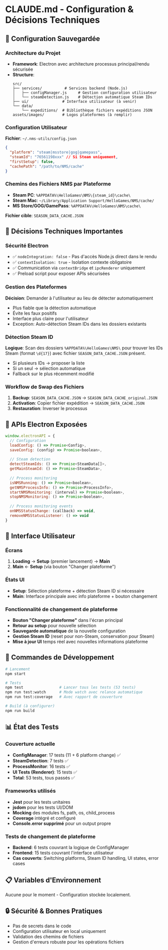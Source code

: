 # CLAUDE.md - Configuration & Décisions Techniques

## 📝 Configuration Sauvegardée

### Architecture du Projet
- **Framework**: Electron avec architecture processus principal/rendu sécurisée
- **Structure**: 
  ```
  src/
  ├── services/          # Services backend (Node.js)
  │   ├── configManager.js     # Gestion configuration utilisateur
  │   └── steamDetection.js    # Détection automatique Steam IDs
  ├── ui/               # Interface utilisateur (à venir)
  └── data/
      └── expeditions/  # Bibliothèque fichiers expéditions JSON
  assets/images/        # Logos plateformes (à remplir)
  ```

### Configuration Utilisateur
**Fichier**: `~/.nms-utils/config.json`
```json
{
  "platform": "steam|msstore|gog|gamepass",
  "steamId": "76561198xxx" // Si Steam uniquement,
  "firstSetup": false,
  "cachePath": "/path/to/NMS/cache"
}
```

### Chemins des Fichiers NMS par Plateforme
- **Steam PC**: `%APPDATA%\HelloGames\NMS\{steam_id}\cache\`
- **Steam Mac**: `~/Library/Application Support/HelloGames/NMS/cache/`  
- **MS Store/GOG/GamePass**: `%APPDATA%\HelloGames\NMS\cache\`

**Fichier cible**: `SEASON_DATA_CACHE.JSON`

## 🎯 Décisions Techniques Importantes

### Sécurité Electron
- ✅ `nodeIntegration: false` - Pas d'accès Node.js direct dans le rendu
- ✅ `contextIsolation: true` - Isolation contexte obligatoire
- ✅ Communication via `contextBridge` et `ipcRenderer` uniquement
- ✅ Preload script pour exposer APIs sécurisées

### Gestion des Plateformes
**Décision**: Demander à l'utilisateur au lieu de détecter automatiquement
- Plus fiable que la détection automatique
- Évite les faux positifs
- Interface plus claire pour l'utilisateur
- Exception: Auto-détection Steam IDs dans les dossiers existants

### Détection Steam ID
**Logique**: Scan des dossiers `%APPDATA%\HelloGames\NMS\` pour trouver les IDs Steam (format `\d{17}`) avec fichier `SEASON_DATA_CACHE.JSON` présent.
- Si plusieurs IDs → proposer la liste
- Si un seul → sélection automatique
- Fallback sur le plus récemment modifié

### Workflow de Swap des Fichiers
1. **Backup**: `SEASON_DATA_CACHE.JSON` → `SEASON_DATA_CACHE_original.JSON`
2. **Activation**: Copier fichier expédition → `SEASON_DATA_CACHE.JSON`  
3. **Restauration**: Inverser le processus

## 🔧 APIs Electron Exposées

```javascript
window.electronAPI = {
  // Configuration
  loadConfig: () => Promise<Config>,
  saveConfig: (config) => Promise<boolean>,
  
  // Steam detection
  detectSteamIds: () => Promise<SteamData[]>,
  getMainSteamId: () => Promise<SteamData>,
  
  // Process monitoring
  isNMSRunning: () => Promise<boolean>,
  getNMSProcessInfo: () => Promise<ProcessInfo>,
  startNMSMonitoring: (interval) => Promise<boolean>,
  stopNMSMonitoring: () => Promise<boolean>,
  
  // Process monitoring events
  onNMSStatusChange: (callback) => void,
  removeNMSStatusListener: () => void
}
```

## 🎨 Interface Utilisateur

### Écrans
1. **Loading** → **Setup** (premier lancement) → **Main**
2. **Main** ← **Setup** (via bouton "Changer plateforme")

### États UI
- **Setup**: Sélection plateforme + détection Steam ID si nécessaire
- **Main**: Interface principale avec info plateforme + bouton changement

### Fonctionnalité de changement de plateforme
- **Bouton "Changer plateforme"** dans l'écran principal
- **Retour au setup** pour nouvelle sélection
- **Sauvegarde automatique** de la nouvelle configuration
- **Gestion Steam ID** (reset pour non-Steam, conservation pour Steam)
- **Mise à jour UI** temps réel avec nouvelles informations plateforme

## 🚀 Commandes de Développement

```bash
# Lancement
npm start

# Tests
npm test                # Lancer tous les tests (53 tests)
npm run test:watch      # Mode watch avec relance automatique
npm run test:coverage   # Avec rapport de couverture

# Build (à configurer)
npm run build
```

## 📊 État des Tests

### Couverture actuelle
- **ConfigManager**: 17 tests (11 + 6 platform change) ✅
- **SteamDetection**: 7 tests ✅  
- **ProcessMonitor**: 16 tests ✅
- **UI Tests (Renderer)**: 15 tests ✅
- **Total**: 53 tests, tous passés ✅

### Frameworks utilisés
- **Jest** pour les tests unitaires
- **jsdom** pour les tests UI/DOM
- **Mocking** des modules fs, path, os, child_process
- **Coverage** intégré et configuré
- **Console.error supprimé** pour un output propre

### Tests de changement de plateforme
- **Backend**: 6 tests couvrant la logique de ConfigManager
- **Frontend**: 15 tests couvrant l'interface utilisateur
- **Cas couverts**: Switching platforms, Steam ID handling, UI states, error cases

## 📋 Variables d'Environnement
Aucune pour le moment - Configuration stockée localement.

## 🔒 Sécurité & Bonnes Pratiques
- Pas de secrets dans le code
- Configuration utilisateur en local uniquement
- Validation des chemins de fichiers
- Gestion d'erreurs robuste pour les opérations fichiers